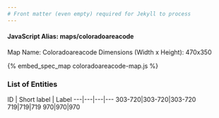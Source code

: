```yaml
---
# Front matter (even empty) required for Jekyll to process
---
```


#### JavaScript Alias: maps/coloradoareacode

Map Name: Coloradoareacode
Dimensions (Width x Height): 470x350



{% embed_spec_map coloradoareacode-map.js %}

### List of Entities

ID | Short label | Label
---|---|---|---
303-720|303-720|303-720
719|719|719
970|970|970

